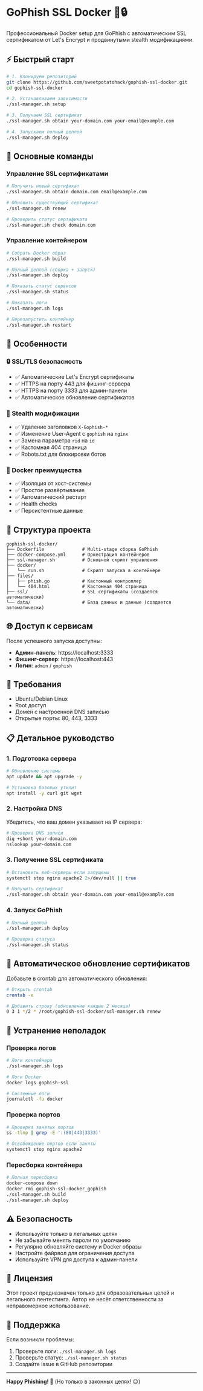 # GoPhish SSL Docker 🎣🔒

Профессиональный Docker setup для GoPhish с автоматическим SSL сертификатом от Let's Encrypt и продвинутыми stealth модификациями.

## ⚡ Быстрый старт

```bash
# 1. Клонируем репозиторий
git clone https://github.com/sweetpotatohack/gophish-ssl-docker.git
cd gophish-ssl-docker

# 2. Устанавливаем зависимости
./ssl-manager.sh setup

# 3. Получаем SSL сертификат
./ssl-manager.sh obtain your-domain.com your-email@example.com

# 4. Запускаем полный деплой
./ssl-manager.sh deploy
```

## 🔧 Основные команды

### Управление SSL сертификатами
```bash
# Получить новый сертификат
./ssl-manager.sh obtain domain.com email@example.com

# Обновить существующий сертификат
./ssl-manager.sh renew

# Проверить статус сертификата
./ssl-manager.sh check domain.com
```

### Управление контейнером
```bash
# Собрать Docker образ
./ssl-manager.sh build

# Полный деплой (сборка + запуск)
./ssl-manager.sh deploy

# Показать статус сервисов
./ssl-manager.sh status

# Показать логи
./ssl-manager.sh logs

# Перезапустить контейнер
./ssl-manager.sh restart
```

## 🌟 Особенности

### 🔒 SSL/TLS безопасность
- ✅ Автоматические Let's Encrypt сертификаты
- ✅ HTTPS на порту 443 для фишинг-сервера
- ✅ HTTPS на порту 3333 для админ-панели
- ✅ Автоматическое обновление сертификатов

### 🥷 Stealth модификации
- ✅ Удаление заголовков `X-Gophish-*`
- ✅ Изменение User-Agent с `gophish` на `nginx`
- ✅ Замена параметра `rid` на `id`
- ✅ Кастомная 404 страница
- ✅ Robots.txt для блокировки ботов

### 🐳 Docker преимущества
- ✅ Изоляция от хост-системы
- ✅ Простое развёртывание
- ✅ Автоматический рестарт
- ✅ Health checks
- ✅ Персистентные данные

## 📂 Структура проекта

```
gophish-ssl-docker/
├── Dockerfile              # Multi-stage сборка GoPhish
├── docker-compose.yml      # Оркестрация контейнеров
├── ssl-manager.sh          # Основной скрипт управления
├── docker/
│   └── run.sh              # Скрипт запуска в контейнере
├── files/
│   ├── phish.go            # Кастомный контроллер
│   └── 404.html            # Кастомная 404 страница
├── ssl/                    # SSL сертификаты (создается автоматически)
└── data/                   # База данных и данные (создается автоматически)
```

## 🌐 Доступ к сервисам

После успешного запуска доступны:

- **Админ-панель**: https://localhost:3333
- **Фишинг-сервер**: https://localhost:443  
- **Логин**: `admin` / `gophish`

## 🔧 Требования

- Ubuntu/Debian Linux
- Root доступ
- Домен с настроенной DNS записью
- Открытые порты: 80, 443, 3333

## 📋 Детальное руководство

### 1. Подготовка сервера

```bash
# Обновление системы
apt update && apt upgrade -y

# Установка базовых утилит
apt install -y curl git wget
```

### 2. Настройка DNS

Убедитесь, что ваш домен указывает на IP сервера:
```bash
# Проверка DNS записи
dig +short your-domain.com
nslookup your-domain.com
```

### 3. Получение SSL сертификата

```bash
# Остановить веб-серверы если запущены
systemctl stop nginx apache2 2>/dev/null || true

# Получить сертификат
./ssl-manager.sh obtain your-domain.com your-email@example.com
```

### 4. Запуск GoPhish

```bash
# Полный деплой
./ssl-manager.sh deploy

# Проверка статуса
./ssl-manager.sh status
```

## 🔄 Автоматическое обновление сертификатов

Добавьте в crontab для автоматического обновления:

```bash
# Открыть crontab
crontab -e

# Добавить строку (обновление каждые 2 месяца)
0 3 1 */2 * /root/gophish-ssl-docker/ssl-manager.sh renew
```

## 🐛 Устранение неполадок

### Проверка логов
```bash
# Логи контейнера
./ssl-manager.sh logs

# Логи Docker
docker logs gophish-ssl

# Системные логи
journalctl -fu docker
```

### Проверка портов
```bash
# Проверка занятых портов
ss -tlnp | grep -E ':(80|443|3333)'

# Освобождение портов если заняты
systemctl stop nginx apache2
```

### Пересборка контейнера
```bash
# Полная пересборка
docker-compose down
docker rmi gophish-ssl-docker_gophish
./ssl-manager.sh build
./ssl-manager.sh deploy
```

## ⚠️ Безопасность

- Используйте только в легальных целях
- Не забывайте менять пароли по умолчанию
- Регулярно обновляйте систему и Docker образы
- Настройте файрвол для ограничения доступа
- Используйте VPN для доступа к админ-панели

## 📜 Лицензия

Этот проект предназначен только для образовательных целей и легального пентестинга. Автор не несёт ответственности за неправомерное использование.

## 🤝 Поддержка

Если возникли проблемы:
1. Проверьте логи: `./ssl-manager.sh logs`
2. Проверьте статус: `./ssl-manager.sh status`
3. Создайте issue в GitHub репозитории

---

**Happy Phishing! 🎣** (Но только в законных целях! 😉)
